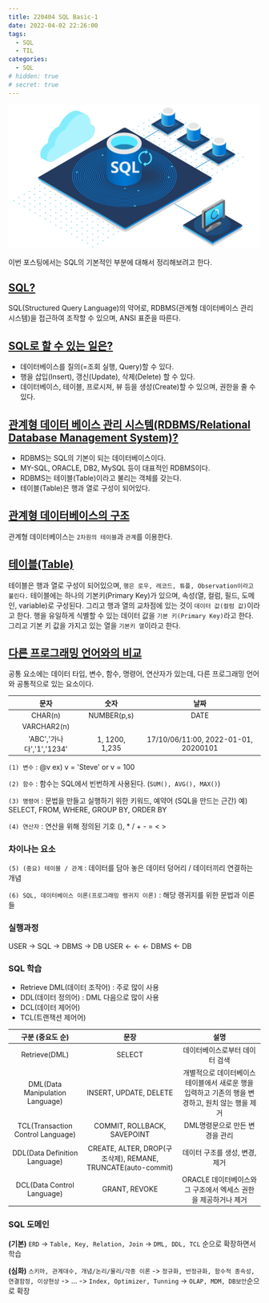 ```yaml
---
title: 220404 SQL Basic-1
date: 2022-04-02 22:26:00
tags:
  - SQL
  - TIL
categories:
  - SQL
# hidden: true
# secret: true
---
```


<div align="center">
  <img src="/images/post_images/220402_sql_img.png" alt="SQL"/>
</div>

이번 포스팅에서는 SQL의 기본적인 부분에 대해서 정리해보려고 한다.

## <ins><b>SQL?</b></ins>

SQL(Structured Query Language)의 약어로, RDBMS(관계형 데이터베이스 관리 시스템)을 접근하여 조작할 수 있으며, ANSI 표준을 따른다.

## <ins><b>SQL로 할 수 있는 일은?</b></ins>

- 데이터베이스를 질의(=조회 실행, Query)할 수 있다.
- 행을 삽입(Insert), 갱신(Update), 삭제(Delete) 할 수 있다.
- 데이터베이스, 테이블, 프로시져, 뷰 등을 생성(Create)할 수 있으며, 권한을 줄 수 있다.

## <ins><b>관계형 데이터 베이스 관리 시스템(RDBMS/Relational Database Management System)?</b></ins>

- RDBMS는 SQL의 기본이 되는 데이터베이스이다.
- MY-SQL, ORACLE, DB2, MySQL 등이 대표적인 RDBMS이다.
- RDBMS는 테이블(Table)이라고 불리는 객체를 갖는다.
- 테이블(Table)은 행과 열로 구성이 되어있다.

## <ins><b>관계형 데이터베이스의 구조</b></ins>

관계형 데이터베이스는 `2차원의 테이블`과 `관계`를 이용한다.

<!-- more -->

## <ins><b>테이블(Table)</b></ins>

테이블은 행과 열로 구성이 되어있으며, `행은 로우, 레코드, 튜플, Observation이라고 불린다.`
테이블에는 하나의 기본키(Primary Key)가 있으며, 속성(열, 컬럼, 필드, 도메인, variable)로 구성된다. 그리고 행과 열의 교차점에 있는 것이 `데이터 값(컬럼 값)`이라고 한다.
행을 유일하게 식별할 수 있는 데이터 값을 `기본 키(Primary Key)`라고 한다. 그리고 기본 키 값을 가지고 있는 열을 `기본키 열`이라고 한다.

## <ins><b>다른 프로그래밍 언어와의 비교</b></ins>

공통 요소에는 데이터 타입, 변수, 함수, 명령어, 연산자가 있는데, 다른 프로그래밍 언어와 공통적으로 있는 요소이다.

<!-- |제목|내용|설명|
|:---|---:|:---:|
|왼쪽정렬|오른쪽정렬|중앙정렬|
|왼쪽정렬|오른쪽정렬|중앙정렬|
|왼쪽정렬|오른쪽정렬|중앙정렬| -->

|           문자            |      숫자      |                 날짜                 |
| :-----------------------: | :------------: | :----------------------------------: |
|          CHAR(n)          |  NUMBER(p,s)   |                 DATE                 |
|        VARCHAR2(n)        |                |                                      |
| 'ABC','가나다','1','1234' | 1, 1200, 1,235 | 17/10/06/11:00, 2022-01-01, 20200101 |

`(1) 변수` : @v ex) v = 'Steve' or v = 100

`(2) 함수` : 함수는 SQL에서 빈번하게 사용된다. (`SUM(), AVG(), MAX()`)

`(3) 명령어` : 문법을 만들고 실행하기 위한 키워드, 예약어 (SQL을 만드는 근간)
예) SELECT, FROM, WHERE, GROUP BY, ORDER BY

`(4) 연산자` : 연산을 위해 정의된 기호 (), \* / + - = < >

### **차이나는 요소**

`(5) (중요) 테이블 / 관계` : 데이터를 담아 놓은 데이터 덩어리 / 데이터끼리 연결하는 개념

`(6) SQL, 데이터베이스 이론(프로그래밍 랭귀지 이론)` : 해당 랭귀지를 위한 문법과 이론들

### **실행과정**

USER -> SQL -> DBMS -> DB
USER <- <- <- DBMS <- DB

### **SQL 학습**

- Retrieve DML(데이터 조작어) : 주로 많이 사용
- DDL(데이터 정의어) : DML 다음으로 많이 사용
- DCL(데이터 제어어)
- TCL(트랜잭션 제어어)

|         구분 (중요도 순)          |                             문장                             |                                               설명                                                |
| :-------------------------------: | :----------------------------------------------------------: | :-----------------------------------------------------------------------------------------------: |
|           Retrieve(DML)           |                            SELECT                            |                                  데이터베이스로부터 데이터 검색                                   |
|  DML(Data Manipulation Language)  |                    INSERT, UPDATE, DELETE                    | 개별적으로 데이터베이스 테이블에서 새로운 행을 입력하고 기존의 행을 변경하고, 원치 않는 행을 제거 |
| TCL(Transaction Control Language) |                 COMMIT, ROLLBACK, SAVEPOINT                  |                                  DML명령문으로 만든 변경을 관리                                   |
|   DDL(Data Definition Language)   | CREATE, ALTER, DROP(구조삭제), REMANE, TRUNCATE(auto-commit) |                                  데이터 구조를 생성, 변경, 제거                                   |
|    DCL(Data Control Language)     |                        GRANT, REVOKE                         |                  ORACLE 데이터베이스와 그 구조에서 엑세스 권한을 제공하거나 제거                  |

### **SQL 도메인**

**(기본)**
`ERD` -> `Table, Key, Relation, Join` -> `DML, DDL, TCL` 순으로 확장하면서 학습

**(심화)**
`스키마, 관계대수, 개념/논리/물리/각종 이론` -> `정규화, 반정규화, 함수적 종속성, 연결함정, 이상현상` -> ... -> `Index, Optimizer, Tunning` -> `OLAP, MDM, DB보안`순으로 확장
